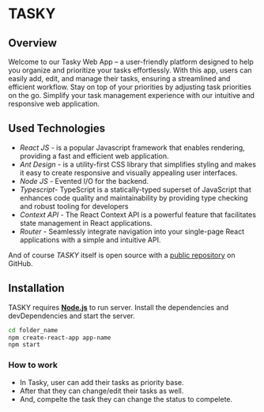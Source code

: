 # TASKY

## Overview

Welcome to our Tasky Web App – a user-friendly platform designed to help you organize and prioritize your tasks effortlessly. With this app, users can easily add, edit, and manage their tasks, ensuring a streamlined and efficient workflow. Stay on top of your priorities by adjusting task priorities on the go. Simplify your task management experience with our intuitive and responsive web application.

## Used Technologies

- _React JS_ - is a popular Javascript framework that enables rendering, providing a fast and efficient web application.
- _Ant Design_ - is a utility-first CSS library that simplifies styling and makes it easy to create responsive and visually appealing user interfaces.
- _Node JS_ - Evented I/O for the backend.
- _Typescript_- TypeScript is a statically-typed superset of JavaScript that enhances code quality and maintainability by providing type checking and robust tooling for developers
- _Context API_ - The React Context API is a powerful feature that facilitates state management in React applications.
- _Router_ - Seamlessly integrate navigation into your single-page React applications with a simple and intuitive API.

And of course _TASKY_ itself is open source with a [public repository](https://github.com/sid1213/tasky) on GitHub.

## Installation

TASKY requires **[Node.js](https://nodejs.org/)** to run server.
Install the dependencies and devDependencies and start the server.

```sh
cd folder_name
npm create-react-app app-name
npm start
```

### How to work

- In Tasky, user can add their tasks as priority base.
- After that they can change/edit their tasks as well.
- And, compelte the task they can change the status to compelete.

